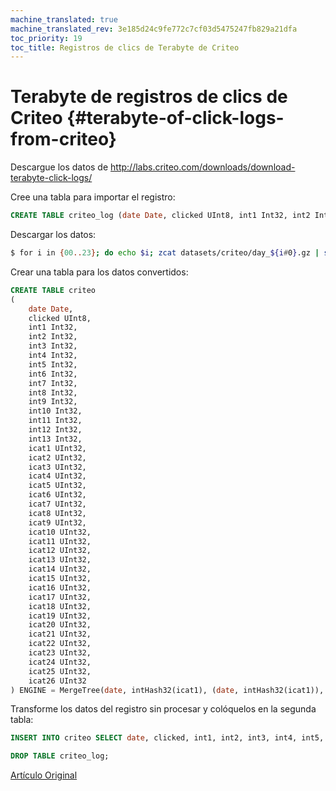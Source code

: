```yaml
---
machine_translated: true
machine_translated_rev: 3e185d24c9fe772c7cf03d5475247fb829a21dfa
toc_priority: 19
toc_title: Registros de clics de Terabyte de Criteo
---
```


# Terabyte de registros de clics de Criteo {#terabyte-of-click-logs-from-criteo}

Descargue los datos de http://labs.criteo.com/downloads/download-terabyte-click-logs/

Cree una tabla para importar el registro:

``` sql
CREATE TABLE criteo_log (date Date, clicked UInt8, int1 Int32, int2 Int32, int3 Int32, int4 Int32, int5 Int32, int6 Int32, int7 Int32, int8 Int32, int9 Int32, int10 Int32, int11 Int32, int12 Int32, int13 Int32, cat1 String, cat2 String, cat3 String, cat4 String, cat5 String, cat6 String, cat7 String, cat8 String, cat9 String, cat10 String, cat11 String, cat12 String, cat13 String, cat14 String, cat15 String, cat16 String, cat17 String, cat18 String, cat19 String, cat20 String, cat21 String, cat22 String, cat23 String, cat24 String, cat25 String, cat26 String) ENGINE = Log
```

Descargar los datos:

``` bash
$ for i in {00..23}; do echo $i; zcat datasets/criteo/day_${i#0}.gz | sed -r 's/^/2000-01-'${i/00/24}'\t/' | clickhouse-client --host=example-perftest01j --query="INSERT INTO criteo_log FORMAT TabSeparated"; done
```

Crear una tabla para los datos convertidos:

``` sql
CREATE TABLE criteo
(
    date Date,
    clicked UInt8,
    int1 Int32,
    int2 Int32,
    int3 Int32,
    int4 Int32,
    int5 Int32,
    int6 Int32,
    int7 Int32,
    int8 Int32,
    int9 Int32,
    int10 Int32,
    int11 Int32,
    int12 Int32,
    int13 Int32,
    icat1 UInt32,
    icat2 UInt32,
    icat3 UInt32,
    icat4 UInt32,
    icat5 UInt32,
    icat6 UInt32,
    icat7 UInt32,
    icat8 UInt32,
    icat9 UInt32,
    icat10 UInt32,
    icat11 UInt32,
    icat12 UInt32,
    icat13 UInt32,
    icat14 UInt32,
    icat15 UInt32,
    icat16 UInt32,
    icat17 UInt32,
    icat18 UInt32,
    icat19 UInt32,
    icat20 UInt32,
    icat21 UInt32,
    icat22 UInt32,
    icat23 UInt32,
    icat24 UInt32,
    icat25 UInt32,
    icat26 UInt32
) ENGINE = MergeTree(date, intHash32(icat1), (date, intHash32(icat1)), 8192)
```

Transforme los datos del registro sin procesar y colóquelos en la segunda tabla:

``` sql
INSERT INTO criteo SELECT date, clicked, int1, int2, int3, int4, int5, int6, int7, int8, int9, int10, int11, int12, int13, reinterpretAsUInt32(unhex(cat1)) AS icat1, reinterpretAsUInt32(unhex(cat2)) AS icat2, reinterpretAsUInt32(unhex(cat3)) AS icat3, reinterpretAsUInt32(unhex(cat4)) AS icat4, reinterpretAsUInt32(unhex(cat5)) AS icat5, reinterpretAsUInt32(unhex(cat6)) AS icat6, reinterpretAsUInt32(unhex(cat7)) AS icat7, reinterpretAsUInt32(unhex(cat8)) AS icat8, reinterpretAsUInt32(unhex(cat9)) AS icat9, reinterpretAsUInt32(unhex(cat10)) AS icat10, reinterpretAsUInt32(unhex(cat11)) AS icat11, reinterpretAsUInt32(unhex(cat12)) AS icat12, reinterpretAsUInt32(unhex(cat13)) AS icat13, reinterpretAsUInt32(unhex(cat14)) AS icat14, reinterpretAsUInt32(unhex(cat15)) AS icat15, reinterpretAsUInt32(unhex(cat16)) AS icat16, reinterpretAsUInt32(unhex(cat17)) AS icat17, reinterpretAsUInt32(unhex(cat18)) AS icat18, reinterpretAsUInt32(unhex(cat19)) AS icat19, reinterpretAsUInt32(unhex(cat20)) AS icat20, reinterpretAsUInt32(unhex(cat21)) AS icat21, reinterpretAsUInt32(unhex(cat22)) AS icat22, reinterpretAsUInt32(unhex(cat23)) AS icat23, reinterpretAsUInt32(unhex(cat24)) AS icat24, reinterpretAsUInt32(unhex(cat25)) AS icat25, reinterpretAsUInt32(unhex(cat26)) AS icat26 FROM criteo_log;

DROP TABLE criteo_log;
```

[Artículo Original](https://clickhouse.tech/docs/en/getting_started/example_datasets/criteo/) <!--hide-->
